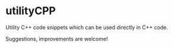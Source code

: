 # utilityCPP
Utility C++ code snippets which can be used directly in C++ code.

Suggestions, improvements are welcome!
